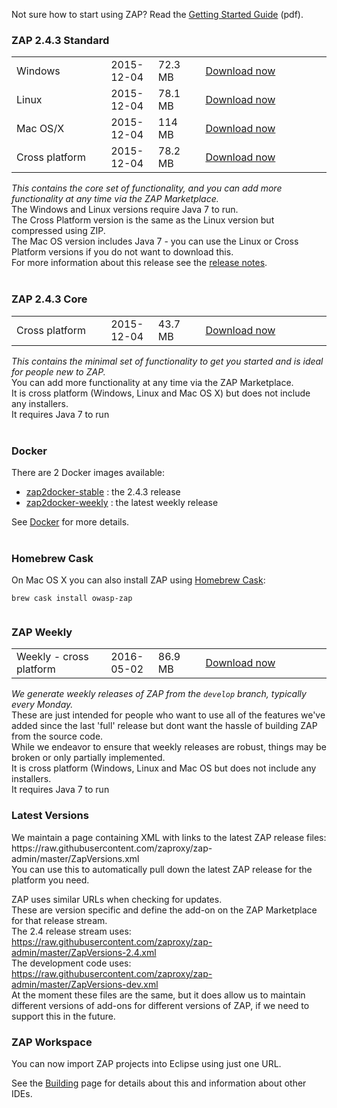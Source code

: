 Not sure how to start using ZAP? Read the [Getting Started Guide](https://github.com/zaproxy/zaproxy/releases/download/2.4.0/ZAPGettingStartedGuide-2.4.pdf) (pdf).

### ZAP 2.4.3 Standard

<table width='80%'>
<tr>
<td width='30%'>Windows</td><td width='15%'>2015-12-04</td><td width='15%'>72.3 MB</td><td><a href='https://github.com/zaproxy/zaproxy/releases/download/2.4.3/ZAP_2.4.3_Windows.exe'>Download now</a></td>
</tr>
<tr>
<td width='30%'>Linux</td><td width='15%'>2015-12-04</td><td width='15%'>78.1 MB</td><td><a href='https://github.com/zaproxy/zaproxy/releases/download/2.4.3/ZAP_2.4.3_Linux.tar.gz'>Download now</a></td>
</tr>
<tr>
<td width='30%'>Mac OS/X</td><td width='15%'>2015-12-04</td><td width='15%'>114 MB</td><td><a href='https://github.com/zaproxy/zaproxy/releases/download/2.4.3/ZAP_2.4.3_Mac_OS_X.dmg'>Download now</a></td>
</tr>
<tr>
<td width='30%'>Cross platform</td><td width='15%'>2015-12-04</td><td width='15%'>78.2 MB</td><td><a href='https://github.com/zaproxy/zaproxy/releases/download/2.4.3/ZAP_2.4.3_Cross_Platform.zip'>Download now</a></td>
</tr>

</table>

_This contains the core set of functionality, and you can add more functionality at any time via the ZAP Marketplace._<br>
The Windows and Linux versions require Java 7 to run.<br>
The Cross Platform version is the same as the Linux version but compressed using ZIP.<br>
The Mac OS version includes Java 7 - you can use the Linux or Cross Platform versions if you do not want to download this.<br>
For more information about this release see the <a href='https://github.com/zaproxy/zap-core-help/wiki/HelpReleases2_4_3'>release notes</a>.<br>
<br>
<h3>ZAP 2.4.3 Core</h3>

<table width='80%'>
<tr>
<td width='30%'>Cross platform</td><td width='15%'>2015-12-04</td><td width='15%'>43.7 MB</td><td><a href='https://github.com/zaproxy/zaproxy/releases/download/2.4.3/ZAP_2.4.3_Core.tar.gz'>Download now</a></td>
</tr>
</table>

<i>This contains the minimal set of functionality to get you started and is ideal for people new to ZAP.</i><br>
You can add more functionality at any time via the ZAP Marketplace.<br>
It is cross platform (Windows, Linux and Mac OS X) but does not include any installers.<br>
It requires Java 7 to run<br>
<br>
<h3>Docker</h3>

There are 2 Docker images available:<br>
<ul><li><a href='https://registry.hub.docker.com/u/owasp/zap2docker-stable/'>zap2docker-stable</a> : the 2.4.3 release<br>
</li><li><a href='https://registry.hub.docker.com/u/owasp/zap2docker-weekly/'>zap2docker-weekly</a> : the latest weekly release</li></ul>

See <a href='Docker'>Docker</a> for more details.<br>
<br>
<h3>Homebrew Cask</h3>
On Mac OS X you can also install ZAP using <a href='http://caskroom.io/'>Homebrew Cask</a>:<br>
<pre><code>brew cask install owasp-zap<br>
</code></pre>

<h3>ZAP Weekly</h3>

<table width='80%'>
<tr>
<td width='30%'>Weekly - cross platform</td><td width='15%'>2016-05-02</td><td width='15%'>86.9 MB</td><td><a href='https://github.com/zaproxy/zaproxy/releases/download/w2016-05-02/ZAP_WEEKLY_D-2016-05-02.zip'>Download now</a></td>
</tr>
</table>

<i>We generate weekly releases of ZAP from the `develop` branch, typically every Monday.</i><br>
These are just intended for people who want to use all of the features we've added since the last 'full' release but dont want the hassle of building ZAP from the source code.<br>
While we endeavor to ensure that weekly releases are robust, things may be broken or only partially implemented.<br>
It is cross platform (Windows, Linux and Mac OS but does not include any installers.<br>
It requires Java 7 to run<br>

<h3>Latest Versions</h3>
We maintain a page containing XML with links to the latest ZAP release files: https://raw.githubusercontent.com/zaproxy/zap-admin/master/ZapVersions.xml<br>
You can use this to automatically pull down the latest ZAP release for the platform you need.

ZAP uses similar URLs when checking for updates.<br>
These are version specific and define the add-on on the ZAP Marketplace for that release stream.<br>
The 2.4 release stream uses: https://raw.githubusercontent.com/zaproxy/zap-admin/master/ZapVersions-2.4.xml<br>
The development code uses: https://raw.githubusercontent.com/zaproxy/zap-admin/master/ZapVersions-dev.xml<br>
At the moment these files are the same, but it does allow us to maintain different versions of add-ons for different versions of ZAP, if we need to support this in the future.

<h3>ZAP Workspace</h3>
You can now import ZAP projects into Eclipse using just one URL.

See the [Building](Building) page for details about this and information about other IDEs.